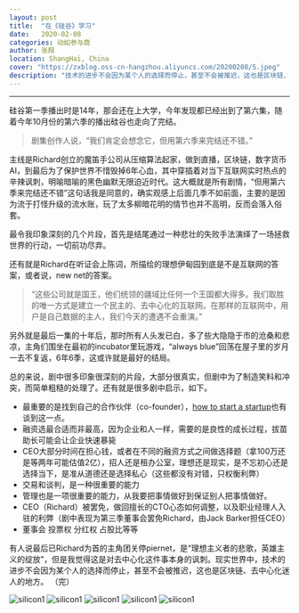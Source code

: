 ```yaml
---
layout: post
title:  "在《硅谷》学习"
date:   2020-02-08
categories: 动如参与商
author: 张翔
location: ShangHai, China
cover: "https://zxblog.oss-cn-hangzhou.aliyuncs.com/20200208/5.jpeg"
description: "技术的进步不会因为某个人的选择而停止，甚至不会被推迟，这也是区块链、去中心化迷人的地方。"
---
```

---

硅谷第一季播出时是14年，那会还在上大学，今年发现都已经出到了第六集，随着今年10月份的第六季的播出硅谷也走向了完结。

> 剧集创作人说，“我们肯定会想念它，但用第六季来完结还不错。”

主线是Richard创立的魔笛手公司从压缩算法起家，做到直播，区块链，数字货币AI，到最后为了保护世界不惜毁掉6年心血，其中穿插着对当下互联网实时热点的辛辣讽刺，明喻暗喻的黑色幽默无限迫近时代。这大概就是所有剧情，“但用第六季来完结还不错”这句话我是同意的，确实观感上后面几季不如前面，主要的是因为流于打怪升级的流水账，玩了太多柳暗花明的情节也并不高明，反而会落入俗套。

最令我印象深刻的几个片段，首先是结尾通过一种悲壮的失败手法演绎了一场拯救世界的行动，一切前功尽弃。

还有就是Richard在听证会上陈词，所描绘的理想伊甸园到底是不是互联网的答案，或者说，new net的答案。

> “这些公司就是国王，他们统领的疆域比任何一个王国都大得多。我们取胜的唯一方式是建立一个民主的、去中心化的互联网。在那样的互联网中，用户是自己数据的主人，我们今天的遭遇不会重演。”

另外就是最后一集的十年后，那时所有人头发已白，多了些大隐隐于市的沧桑和悲凉，主角们围坐在最初的incubator里玩游戏，“always blue”回荡在屋子里的岁月一去不复返，6年6季，这或许就是最好的结局。

总的来说，剧中很多印象很深刻的片段，大部分很真实，但剧中为了制造笑料和冲突，而简单粗糙的处理了。还有就是很多剧中启示，如下。

- 最重要的是找到自己的合作伙伴（co-founder），[how to start a startup](http://startupclass.samaltman.com/)也有谈到这一点。
- 融资选最合适而非最高，因为企业和人一样，需要的是良性的成长过程，拔苗助长可能会让企业快速暴毙
- CEO大部分时间在担心钱，或者在不同的融资方式之间做选择题（拿100万还是等两年可能估值2亿），招人还是租办公室，理想还是现实，是不忘初心还是选择当下，是准从道德还是选择私心（这些都没有对错，只权衡利弊）
- 交易和谈判，是一种很重要的能力
- 管理也是一项很重要的能力，从我要把事情做好到保证别人把事情做好。
- CEO（Richard）被罢免，做回擅长的CTO心态如何调整，以及职业经理人入驻的利弊（剧中表现为第三季董事会罢免Richard，由Jack Barker担任CEO）
- 董事会 投票权 分红权 占股比等等

有人说最后已Richard为首的主角团关停piernet，是“理想主义者的悲歌，英雄主义的绽放”，但是我觉得这是对去中心化这件事本身的讽刺。现实世界中，技术的进步不会因为某个人的选择而停止，甚至不会被推迟，这也是区块链、去中心化迷人的地方。
（完）


![silicon1](https://zxblog.oss-cn-hangzhou.aliyuncs.com/20200208/1.jpeg)
![silicon1](https://zxblog.oss-cn-hangzhou.aliyuncs.com/20200208/2.jpeg)
![silicon1](https://zxblog.oss-cn-hangzhou.aliyuncs.com/20200208/3.jpeg)
![silicon1](https://zxblog.oss-cn-hangzhou.aliyuncs.com/20200208/4.jpeg)
![silicon1](https://zxblog.oss-cn-hangzhou.aliyuncs.com/20200208/5.jpeg)